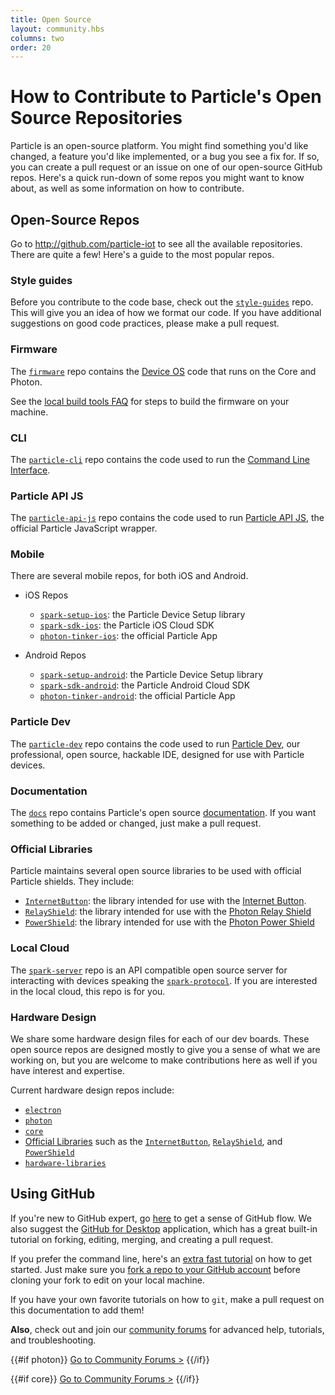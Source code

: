 ```yaml
---
title: Open Source
layout: community.hbs
columns: two
order: 20
---
```


# How to Contribute to Particle's Open Source Repositories

Particle is an open-source platform. You might find something you'd like changed, a feature you'd like implemented, or a bug you see a fix for. If so, you can create a pull request or an issue on one of our open-source GitHub repos. Here's a quick run-down of some repos you might want to know about, as well as some information on how to contribute.

## Open-Source Repos

Go to http://github.com/particle-iot to see all the available repositories. There are quite a few! Here's a guide to the most popular repos.


### Style guides

Before you contribute to the code base, check out the [`style-guides`](https://github.com/particle-iot/style-guides) repo. This will give you an idea of how we format our code. If you have additional suggestions on good code practices, please make a pull request.


### Firmware

The [`firmware`](https://github.com/particle-iot/firmware) repo contains
the [Device OS](/reference/device-os/firmware) code that runs on the Core and Photon.

See the [local build tools FAQ](/faq/particle-tools/local-build) for steps to build the firmware on your machine.


### CLI

The [`particle-cli`](https://github.com/particle-iot/particle-cli) repo contains the code used to run the [Command Line Interface](/guide/tools-and-features/cli).


### Particle API JS

The [`particle-api-js`](https://github.com/particle-iot/particle-api-js) repo contains the code used to run [Particle API JS](/reference/javascript), the official Particle JavaScript wrapper.


### Mobile

There are several mobile repos, for both iOS and Android.

- iOS Repos
   - [`spark-setup-ios`](https://github.com/particle-iot/spark-setup-ios): the Particle Device Setup library
   - [`spark-sdk-ios`](https://github.com/particle-iot/spark-sdk-ios): the Particle iOS Cloud SDK
   - [`photon-tinker-ios`](https://github.com/particle-iot/photon-tinker-ios): the official Particle App

- Android Repos
   - [`spark-setup-android`](https://github.com/particle-iot/spark-setup-android): the Particle Device Setup library
   - [`spark-sdk-android`](https://github.com/particle-iot/spark-sdk-android): the Particle Android Cloud SDK
   - [`photon-tinker-android`](https://github.com/particle-iot/photon-tinker-android): the official Particle App


### Particle Dev

The [`particle-dev`](https://github.com/particle-iot/particle-dev) repo contains the code used to run [Particle Dev](/guide/tools-and-features/dev), our professional, open source, hackable IDE, designed for use with Particle devices.


### Documentation

The [`docs`](https://github.com/particle-iot/docs) repo contains Particle's open source [documentation](/reference/device-os/firmware). If you want something to be added or changed, just make a pull request.


### Official Libraries

Particle maintains several open source libraries to be used with official Particle shields. They include:

- [`InternetButton`](https://github.com/particle-iot/InternetButton): the library intended for use with the [Internet Button](/datasheets/particle-shields/#internet-button).
- [`RelayShield`](https://github.com/particle-iot/RelayShield): the library intended for use with the [Photon Relay Shield](/datasheets/particle-shields/#relay-shield)
- [`PowerShield`](https://github.com/particle-iot/PowerShield): the library intended for use with the [Photon Power Shield](/datasheets/particle-shields/#power-shield)


### Local Cloud

The [`spark-server`](https://github.com/particle-iot/spark-server) repo is an API compatible open source server for interacting with devices speaking the [`spark-protocol`](https://github.com/particle-iot/spark-protocol). If you are interested in the local cloud, this repo is for you.


### Hardware Design

We share some hardware design files for each of our dev boards. These open source repos are designed mostly to give you a sense of what we are working on, but you are welcome to make contributions here as well if you have interest and expertise.

Current hardware design repos include:
- [`electron`](https://github.com/particle-iot/electron)
- [`photon`](https://github.com/particle-iot/photon)
- [`core`](https://github.com/particle-iot/core)
- [Official Libraries](#official-libraries) such as the [`InternetButton`](https://github.com/particle-iot/InternetButton), [`RelayShield`](https://github.com/particle-iot/RelayShield), and [`PowerShield`](https://github.com/particle-iot/PowerShield)
- [`hardware-libraries`](https://github.com/particle-iot/hardware-libraries)


## Using GitHub

If you're new to GitHub expert, go [here](https://guides.github.com/introduction/flow/index.html) to get a sense of GitHub flow. We also suggest the [GitHub for Desktop](https://desktop.github.com/) application, which has a great built-in tutorial on forking, editing, merging, and creating a pull request.

If you prefer the command line, here's an [extra fast tutorial](http://rogerdudler.github.io/git-guide/) on how to get started. Just make sure you [fork a repo to your GitHub account](https://help.github.com/articles/fork-a-repo/) before cloning your fork to edit on your local machine.

If you have your own favorite tutorials on how to `git`, make a pull request on this documentation to add them!

**Also**, check out and join our [community forums](http://community.particle.io/) for advanced help, tutorials, and troubleshooting.

{{#if photon}}
[Go to Community Forums >](http://community.particle.io/c/troubleshooting)
{{/if}}

{{#if core}}
[Go to Community Forums >](http://community.particle.io/c/troubleshooting)
{{/if}}
